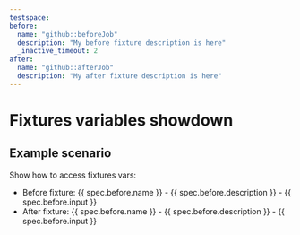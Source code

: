 ```yaml
---
testspace:
before:
  name: "github::beforeJob"
  description: "My before fixture description is here"
  _inactive_timeout: 2
after:
  name: "github::afterJob"
  description: "My after fixture description is here"
---
```


# Fixtures variables showdown

## Example scenario

Show how to access fixtures vars:

* Before fixture: {{ spec.before.name }} - {{ spec.before.description }} - {{ spec.before.input }}
* After fixture: {{ spec.before.name }} - {{ spec.before.description }} - {{ spec.before.input }}
